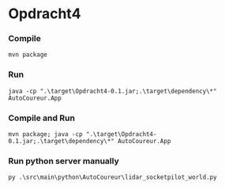 # Opdracht4

### Compile
```
mvn package
```

### Run
```
java -cp ".\target\Opdracht4-0.1.jar;.\target\dependency\*" AutoCoureur.App
```

### Compile and Run
```
mvn package; java -cp ".\target\Opdracht4-0.1.jar;.\target\dependency\*" AutoCoureur.App
```

### Run python server manually
```
py .\src\main\python\AutoCoureur\lidar_socketpilot_world.py
```